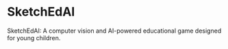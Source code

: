 # SketchEdAI
SketchEdAI: A computer vision and AI-powered educational game designed for young children.
